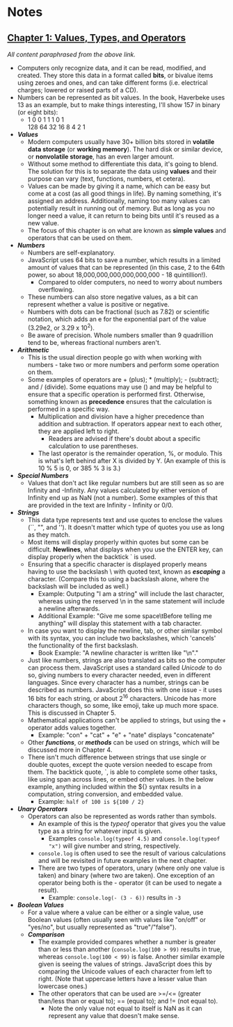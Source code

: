 # Notes

## [Chapter 1: Values, Types, and Operators](https://eloquentjavascript.net/3rd_edition/01_values.html)

*All content paraphrased from the above link.*

- Computers only recognize data, and it can be read, modified, and created. They store this data in a format called **bits**, or bivalue items using zeroes and ones, and can take different forms (i.e. electrical charges; lowered or raised parts of a CD).
- Numbers can be represented as bit values. In the book, Haverbeke uses 13 as an example, but to make things interesting, I'll show 157 in binary (or eight bits):
  -   1  0  0  1  1  1  0  1\
    128 64 32 16  8  4  2  1
- ***Values***
  - Modern computers usually have 30+ billion bits stored in **volatile data storage** (or **working memory**). The hard disk or similar device, or **nonvolatile storage**, has an even larger amount.
  - Without some method to differentiate this data, it's going to blend. The solution for this is to separate the data using **values** and their purpose can vary (text, functions, numbers, et cetera).
  - Values can be made by giving it a name, which can be easy but come at a cost (as all good things in life). By naming something, it's assigned an address. Additionally, naming too many values can potentially result in running out of memory. But as long as you no longer need a value, it can return to being bits until it's reused as a new value.
  - The focus of this chapter is on what are known as **simple values** and operators that can be used on them.
- ***Numbers***
  - Numbers are self-explanatory.
  - JavaScript uses 64 bits to save a number, which results in a limited amount of values that can be represented (in this case, 2 to the 64th power, so about 18,000,000,000,000,000,000 - 18 quintillion!). 
    - Compared to older computers, no need to worry about numbers overflowing.
  - These numbers can also store negative values, as a bit can represent whether a value is positive or negative.
  - Numbers with dots can be fractional (such as 7.82) or scientific notation, which adds an e for the exponential part of the value (3.29e2, or 3.29 x $10^2$).
  - Be aware of precision. Whole numbers smaller than 9 quadrillion tend to be, whereas fractional numbers aren't.
- ***Arithmetic***
  - This is the usual direction people go with when working with numbers - take two or more numbers and perform some operation on them.
  - Some examples of operators are + (plus); * (multiply); - (subtract); and / (divide). Some equations may use () and may be helpful to ensure that a specific operation is performed first. Otherwise, something known as **precedence** ensures that the calculation is performed in a specific way.
    - Multiplication and division have a higher precedence than addition and subtraction. If operators appear next to each other, they are applied left to right.
      - Readers are advised if there's doubt about a specific calculation to use parentheses.
    - The last operator is the remainder operation, %, or modulo. This is what's left behind after X is divided by Y. (An example of this is 10 % 5 is 0, or 385 % 3 is 3.)
- ***Special Numbers***
  - Values that don't act like regular numbers but are still seen as so are Infinity and -Infinity. Any values calculated by either version of Infinity end up as NaN (not a number). Some examples of this that are provided in the text are Infinity - Infinity or 0/0.
- ***Strings***
  - This data type represents text and use quotes to enclose the values (``, "", and ''). It doesn't matter which type of quotes you use as long as they match.
  - Most items will display properly within quotes but some can be difficult. **Newlines**, what displays when you use the ENTER key, can display properly when the backtick ` is used.
  - Ensuring that a specific character is displayed properly means having to use the backslash \ with quoted text, known as ***escaping*** a character. (Compare this to using a backslash alone, where the backslash will be included as well.)
    - Example: Outputing "I am a string\" will include the last character, whereas using the reserved \n in the same statement will include a newline afterwards.
    - Additional Example: "Give me some space\tBefore telling me anything" will display this statement with a tab character.
  - In case you want to display the newline, tab, or other similar symbol with its syntax, you can include two backslashes, which 'cancels' the functionality of the first backslash.
    - Book Example: "A newline character is written like \"\\n\"."
  - Just like numbers, strings are also translated as bits so the computer can process them. JavaScript uses a standard called *Unicode* to do so, giving numbers to every character needed, even in different languages. Since every character has a number, strings can be described as numbers. JavaScript does this with one issue - it uses 16 bits for each string, or about 2<sup>16</sup> characters. Unicode has more characters though, so some, like emoji, take up much more space. This is discussed in Chapter 5.
  - Mathematical applications can't be applied to strings, but using the + operator adds values together.
    - Example: "con" + "cat" + "e" + "nate" displays "concatenate"
  - Other ***functions***, or ***methods*** can be used on strings, which will be discussed more in Chapter 4.
  - There isn't much difference between strings that use single or double quotes, except the quote version needed to escape from them. The backtick quote, `, is able to complete some other tasks, like using span across lines, or embed other values. In the below example, anything included within the ${} syntax results in a computation, string conversion, and embedded value.
    - Example: `half of 100 is ${100 / 2}`
- ***Unary Operators***
  - Operators can also be represented as words rather than symbols.
    - An example of this is the *typeof* operator that gives you the value type as a string for whatever input is given.
      - Examples `console.log(typeof 4.5)` and `console.log(typeof "x")` will give number and string, respectively.
    - `console.log` is often used to see the result of various calculations and will be revisited in future examples in the next chapter.
    - There are two types of operators, unary (where only one value is taken) and binary (where two are taken). One exception of an operator being both is the - operator (it can be used to negate a result).
      - Example: `console.log(- (3 - 6))` results in `-3`
- ***Boolean Values***
  - For a value where a value can be either or a single value, use Boolean values (often usually seen with values like "on/off" or "yes/no", but usually represented as "true"/"false").
  - ***Comparison***
    - The example provided compares whether a number is greater than or less than another (`console.log(100 > 99)` results in true, whereas `console.log(100 < 99)` is false. Another similar example given is seeing the values of strings. JavaScript does this by comparing the Unicode values of each character from left to right. (Note that uppercase letters have a lesser value than lowercase ones.)
    - The other operators that can be used are >=/<= (greater than/less than or equal to); == (equal to); and != (not equal to).
      - Note the only value not equal to itself is NaN as it can represent any value that doesn't make sense.
